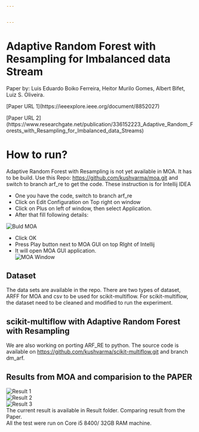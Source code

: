 ```yaml
---


---
```


<h1 id="adaptive-random-forest-with-resampling-for-imbalanced-data-stream">Adaptive Random Forest with Resampling for Imbalanced data Stream</h1>
<p>Paper by: Luis Eduardo Boiko Ferreira, Heitor Murilo Gomes, Albert Bifet, Luiz S. Oliveira.</p>
<p>[Paper URL 1](https://ieeexplore.ieee.org/document/8852027)</p>
<p>[Paper URL 2](https://www.researchgate.net/publication/336152223_Adaptive_Random_Forests_with_Resampling_for_Imbalanced_data_Streams)</p>
<h1 id="how-to-run">How to run?</h1>
<p>Adaptive Random Forest with Resampling is not yet available in MOA. It has to be build. Use this Repo: <a href="https://github.com/kushvarma/moa.git">https://github.com/kushvarma/moa.git</a> and switch to branch arf_re to get the code. These instruction is for Intellij IDEA</p>
<ul>
<li>One you have the code, switch to branch arf_re</li>
<li>Click on Edit Configuration on Top right on window</li>
<li>Click on Plus on left of window, then select Application.</li>
<li>After that fill following details:</li>
</ul>
<p><img src="https://i.ibb.co/r75pQtZ/moa-build.png" alt="Buld MOA"></p>
<ul>
<li>Click OK</li>
<li>Press Play button next to MOA GUI on top RIght of Intellij</li>
<li>It will open MOA GUI application.<br>
<img src="https://i.ibb.co/C8jm7KL/MOA.png" alt="MOA Window"></li>
</ul>
<h2 id="dataset">Dataset</h2>
<p>The data sets are available in the repo. There are two types of dataset, ARFF for MOA and csv to be used for scikit-multiflow. For scikit-multiflow, the dataset need to be cleaned and modified to run the experiment.</p>
<h2 id="scikit-multiflow-with-adaptive-random-forest-with-resampling">scikit-multiflow with Adaptive Random Forest with Resampling</h2>
<p>We are also working on porting ARF_RE to python. The source code is available on <a href="https://github.com/kushvarma/scikit-multiflow.git">https://github.com/kushvarma/scikit-multiflow.git</a> and branch dm_arf.</p>
<h2 id="results-from-moa-and-comparision-to-the-paper">Results from MOA and comparision to the PAPER</h2>
<p><img src="https://i.ibb.co/R04WChf/result1.png" alt="Result 1"><br>
<img src="https://i.ibb.co/1Q7N9nf/result-2.png" alt="Result 2"><br>
<img src="https://i.ibb.co/mXwrT27/result3.png" alt="Result 3"><br>
The current result is available in Result folder. Comparing result from the Paper.<br>
All the test were run on Core i5 8400/ 32GB RAM machine.</p>

<!--stackedit_data:
eyJoaXN0b3J5IjpbMTQwMDkxOTgyNywtNjY4OTQ2OTAwXX0=
-->